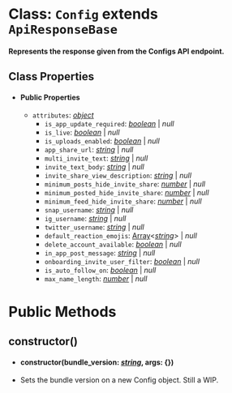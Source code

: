 # Class: `Config` extends `ApiResponseBase`

#### Represents the response given from the Configs API endpoint.

## Class Properties

- #### Public Properties
    - `attributes`: _[object]()_
      - `is_app_update_required`: _[boolean]()_ | _null_
      - `is_live`: _[boolean]()_ | _null_
      - `is_uploads_enabled`: _[boolean]()_ | _null_
      - `app_share_url`: _[string]()_ | _null_
      - `multi_invite_text`: _[string]()_ | _null_
      - `invite_text_body`: _[string]()_ | _null_
      - `invite_share_view_description`: _[string]()_ | _null_
      - `minimum_posts_hide_invite_share`: _[number]()_ | _null_
      - `minimum_posted_hide_invite_share`: _[number]()_ | _null_
      - `minimum_feed_hide_invite_share`: _[number]()_ | _null_
      - `snap_username`: _[string]()_ | _null_
      - `ig_username`: _[string]()_ | _null_
      - `twitter_username`: _[string]()_ | _null_
      - `default_reaction_emojis`: [Array]()<_[string]()_> | _null_
      - `delete_account_available`: _[boolean]()_ | _null_
      - `in_app_post_message`: _[string]()_ | _null_
      - `onboarding_invite_user_filter`: _[boolean]()_ | _null_
      - `is_auto_follow_on`: _[boolean]()_ | _null_
      - `max_name_length`: _[number]()_ | _null_

# Public Methods

## constructor()

- #### constructor(bundle_version: _[string]()_, args: {})

- Sets the bundle version on a new Config object. Still a WIP.
